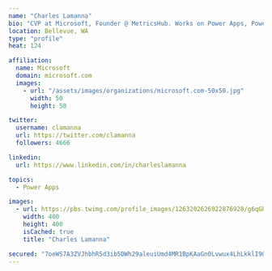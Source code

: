 ```yaml
---
name: "Charles Lamanna"
bio: "CVP at Microsoft, Founder @ MetricsHub. Works on Power Apps, Power Automate, Power Virtual Agent, Common Data Service and Dynamics 365."
location: Bellevue, WA
type: "profile"
heat: 124

affiliation:
  name: Microsoft
  domain: microsoft.com
  images:
    - url: "/assets/images/organizations/microsoft.com-50x50.jpg"
      width: 50
      height: 50

twitter:
  username: clamanna
  url: https://twitter.com/clamanna
  followers: 4666

linkedin:
  url: https://www.linkedin.com/in/charleslamanna

topics:
  - Power Apps

images:
  - url: https://pbs.twimg.com/profile_images/1263202626922876928/g6qGbHZ-_400x400.jpg
    width: 400
    height: 400
    isCached: true
    title: "Charles Lamanna"

secured: "7oeWS7A3ZVJhbhR5d3ib5DWh29aleuiUmd4MR1BpKAaGn0Lvwux4LhLkklI9OAnbQ1aCaLXrFkR9Qs0jTN3yEw/0nP2wLv4n3cDetBAlkDEGYlzLahGQaDJcHPoKJwxu8qepnQTJep6FSN1P7HnyrcD2SPgfGMiTj6yGSRuPm/2DSWSgaA0TcuLytC990ilXkKmpHLTuZrrAdpd0s0p3wP7q6/+kMxlvBgTBOis4NytOOPQ+LT6uTXKMYKxexKrsCvKVVOPGXbO5J7bykA38nxXs9qJh39nHURlxyvGyVy4k44a9xDfCNqg3AXW1+IyYn9zAPE+NyiEkUi4fBR6DQIhVadJD3q4peQIK3l93CEG3Rrq04dGBgtXwQhy44SqaJz+BN+EcWltmqxjw916oxaBcjFswe9ltoRYvaaW9byU=;sjM8VpRgonigmjT8uUY+Jg=="
---
```


